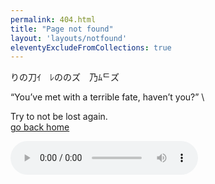 ```yaml
---
permalink: 404.html
title: "Page not found"
layout: 'layouts/notfound'
eleventyExcludeFromCollections: true
---
```



りの刀ｲ　ﾚののズ　乃ﾑᄃズ

“You’ve met with a terrible fate, haven’t you?” \

Try to not be lost again.\
<a href="/">go back home</a>


<audio controls>
  <source src="../../assets/sounds/brightmoon.mp3" type="audio/mpeg">
  Tu navegador no soporta el elemento de audio.
</audio>
</section>

